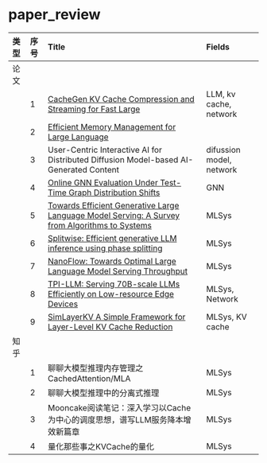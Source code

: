 # paper_review

|类型| 序号 | Title | Fields |
|:-| :- | :- | :- |
|论文|  |  |  |
|| 1 | [CacheGen KV Cache Compression and Streaming for Fast Large](https://github.com/troyyxk/paper_review/tree/main/CacheGen%20KV%20Cache%20Compression%20and%20Streaming%20for%20Fast%20Large) | LLM, kv cache, network |
|| 2 | [Efficient Memory Management for Large Language](https://github.com/troyyxk/paper_review/tree/main/Efficient%20Memory%20Management%20for%20Large%20Language) |  |
|| 3 | User-Centric Interactive AI for Distributed Diffusion Model-based AI-Generated Content | difussion model, network |
|| 4 | [Online GNN Evaluation Under Test-Time Graph Distribution Shifts](https://github.com/troyyxk/paper_review/tree/main/Online%20GNN%20Evaluation%20Under%20Test-Time%20Graph%20Distribution%20Shifts) | GNN |
|| 5 | [Towards Efficient Generative Large Language Model Serving: A Survey from Algorithms to Systems](https://github.com/troyyxk/paper_review/tree/main/Towards%20Efficient%20Generative%20Large%20Language%20Model%20Serving%20A%20Survey%20from%20Algorithms%20to%20Systems) | MLSys |
|| 6 | [Splitwise: Efficient generative LLM inference using phase splitting](https://github.com/troyyxk/paper_review/tree/main/Splitwise%20Efficient%20generative%20LLM%20inference%20using%20phase%20splitting) | MLSys |
|| 7 | [NanoFlow: Towards Optimal Large Language Model Serving Throughput](https://github.com/troyyxk/paper_review/tree/main/NanoFlow%20Towards%20Optimal%20Large%20Language%20Model%20Serving%20Throughput) | MLSys |
|| 8 | [TPI-LLM: Serving 70B-scale LLMs Efficiently on Low-resource Edge Devices](https://github.com/troyyxk/paper_review/tree/main/TPI-LLM%20Serving%2070B-scale%20LLMs%20Efficiently%20on%20Low-resource%20Edge%20Devices) | MLSys, Network |
|| 9 | [SimLayerKV A Simple Framework for Layer-Level KV Cache Reduction](https://github.com/troyyxk/paper_review/tree/main/SimLayerKV%20A%20Simple%20Framework%20for%20Layer-Level%20KV%20Cache%20Reduction) | MLSys, KV cache |
| 知乎 |  |  |  |
|| 1 | 聊聊大模型推理内存管理之 CachedAttention/MLA | MLSys |
|| 2 | 聊聊大模型推理中的分离式推理 | MLSys |
|| 3 | Mooncake阅读笔记：深入学习以Cache为中心的调度思想，谱写LLM服务降本增效新篇章 | MLSys |
|| 4 | 量化那些事之KVCache的量化 | MLSys |
